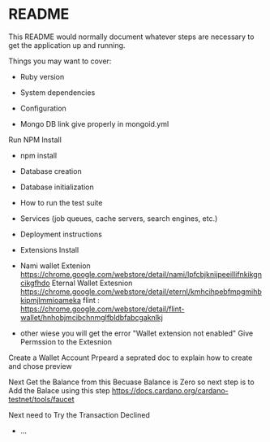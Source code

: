 # README

This README would normally document whatever steps are necessary to get the
application up and running.

Things you may want to cover:

* Ruby version

* System dependencies

* Configuration
 - Mongo DB link give properly in mongoid.yml

  Run NPM Install
- npm install

* Database creation

* Database initialization

* How to run the test suite

* Services (job queues, cache servers, search engines, etc.)

* Deployment instructions

* Extensions Install
- Nami wallet  Extenion
  https://chrome.google.com/webstore/detail/nami/lpfcbjknijpeeillifnkikgncikgfhdo
Eternal Wallet Extesnion
https://chrome.google.com/webstore/detail/eternl/kmhcihpebfmpgmihbkipmjlmmioameka
  flint :
  https://chrome.google.com/webstore/detail/flint-wallet/hnhobjmcibchnmglfbldbfabcgaknlkj

 * other wiese you will get the error  "Wallet extension not enabled"
Give Permssion to the Extesnion 
   
Create a Wallet Account
 Prpeard a seprated doc to explain how to create and chose preview 

Next Get the Balance from this
Becuase Balance is Zero so next step is to Add the Balace using this step
https://docs.cardano.org/cardano-testnet/tools/faucet

Next need to Try the Transaction Declined 
* ...
